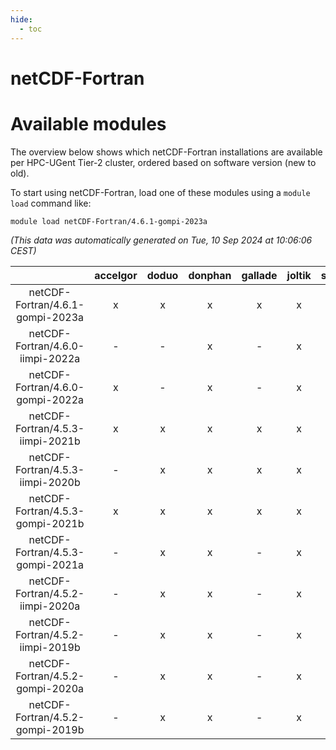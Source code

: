 ```yaml
---
hide:
  - toc
---
```


netCDF-Fortran
==============

# Available modules


The overview below shows which netCDF-Fortran installations are available per HPC-UGent Tier-2 cluster, ordered based on software version (new to old).

To start using netCDF-Fortran, load one of these modules using a `module load` command like:

```shell
module load netCDF-Fortran/4.6.1-gompi-2023a
```

*(This data was automatically generated on Tue, 10 Sep 2024 at 10:06:06 CEST)*  

| |accelgor|doduo|donphan|gallade|joltik|shinx|skitty|
| :---: | :---: | :---: | :---: | :---: | :---: | :---: | :---: |
|netCDF-Fortran/4.6.1-gompi-2023a|x|x|x|x|x|x|x|
|netCDF-Fortran/4.6.0-iimpi-2022a|-|-|x|-|x|-|x|
|netCDF-Fortran/4.6.0-gompi-2022a|x|-|x|-|x|-|-|
|netCDF-Fortran/4.5.3-iimpi-2021b|x|x|x|x|x|-|x|
|netCDF-Fortran/4.5.3-iimpi-2020b|-|x|x|x|x|-|x|
|netCDF-Fortran/4.5.3-gompi-2021b|x|x|x|x|x|-|x|
|netCDF-Fortran/4.5.3-gompi-2021a|-|x|x|-|x|-|x|
|netCDF-Fortran/4.5.2-iimpi-2020a|-|x|x|-|x|-|x|
|netCDF-Fortran/4.5.2-iimpi-2019b|-|x|x|-|x|-|x|
|netCDF-Fortran/4.5.2-gompi-2020a|-|x|x|-|x|-|x|
|netCDF-Fortran/4.5.2-gompi-2019b|-|x|x|-|x|-|x|
